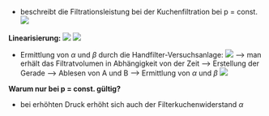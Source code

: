 - beschreibt die Filtrationsleistung bei der Kuchenfiltration bei p = const. 
![](Pasted%20image%2020250814115608.png)

**Linearisierung:**
![](Pasted%20image%2020250814120908.png)
![](Pasted%20image%2020250814121056.png)


- Ermittlung von $\alpha$ und $\beta$ durch die Handfilter-Versuchsanlage:
![](Pasted%20image%2020250814120634.png)
--> man erhält das Filtratvolumen in Abhängigkeit von der Zeit --> Erstellung der Gerade --> Ablesen von A und B --> Ermittlung von $\alpha$ und $\beta$
![](Pasted%20image%2020250814121357.png)


**Warum nur bei p = const. gültig?**
- bei erhöhten Druck erhöht sich auch der Filterkuchenwiderstand $\alpha$ 